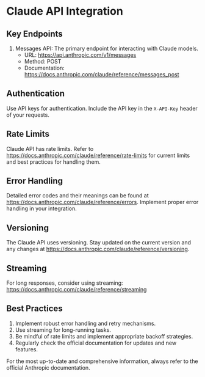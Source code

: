 # Claude API Integration

## Key Endpoints

1. Messages API: The primary endpoint for interacting with Claude models.
   - URL: https://api.anthropic.com/v1/messages
   - Method: POST
   - Documentation: https://docs.anthropic.com/claude/reference/messages_post

## Authentication

Use API keys for authentication. Include the API key in the `X-API-Key` header of your requests.

## Rate Limits

Claude API has rate limits. Refer to https://docs.anthropic.com/claude/reference/rate-limits for current limits and best practices for handling them.

## Error Handling

Detailed error codes and their meanings can be found at https://docs.anthropic.com/claude/reference/errors. Implement proper error handling in your integration.

## Versioning

The Claude API uses versioning. Stay updated on the current version and any changes at https://docs.anthropic.com/claude/reference/versioning.

## Streaming

For long responses, consider using streaming: https://docs.anthropic.com/claude/reference/streaming

## Best Practices

1. Implement robust error handling and retry mechanisms.
2. Use streaming for long-running tasks.
3. Be mindful of rate limits and implement appropriate backoff strategies.
4. Regularly check the official documentation for updates and new features.

For the most up-to-date and comprehensive information, always refer to the official Anthropic documentation.
